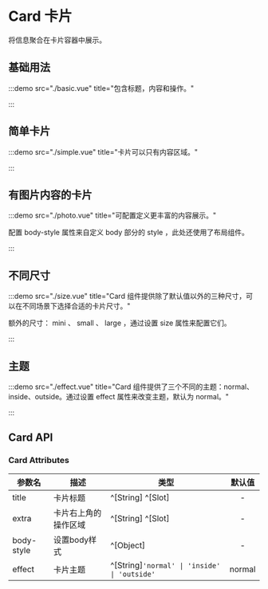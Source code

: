 # Card 卡片

将信息聚合在卡片容器中展示。

## 基础用法

:::demo src="./basic.vue" title="包含标题，内容和操作。"

:::

## 简单卡片

:::demo src="./simple.vue" title="卡片可以只有内容区域。"

:::

## 有图片内容的卡片

:::demo src="./photo.vue" title="可配置定义更丰富的内容展示。"

配置 body-style 属性来自定义 body 部分的 style ，此处还使用了布局组件。

:::


## 不同尺寸

:::demo src="./size.vue" title="Card 组件提供除了默认值以外的三种尺寸，可以在不同场景下选择合适的卡片尺寸。"

额外的尺寸： mini 、 small 、 large ，通过设置 size 属性来配置它们。

:::


## 主题

:::demo src="./effect.vue" title="Card 组件提供了三个不同的主题：normal、inside、outside。通过设置 effect 属性来改变主题，默认为 normal。"

:::


## Card API

### Card Attributes

| 参数名 | 描述 | 类型 | 默认值 |
| ------ | ---- | ---- | :----: |
| title | 卡片标题 | ^[String] ^[Slot] | - |
| extra | 卡片右上角的操作区域 | ^[String] ^[Slot] | - |
| body-style | 设置body样式 | ^[Object] | - |
| effect | 卡片主题 | ^[String]`'normal' \| 'inside' \| 'outside'` | normal |